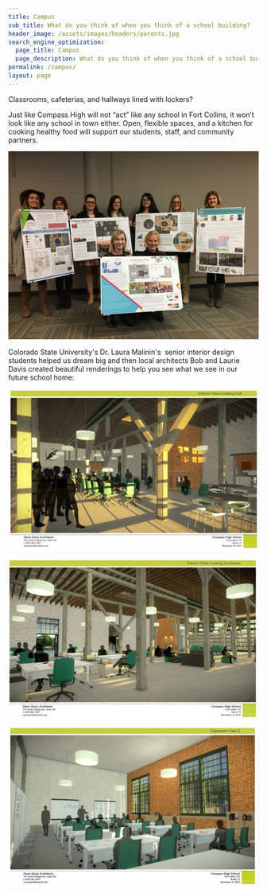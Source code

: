 ```yaml
---
title: Campus
sub_title: What do you think of when you think of a school building?
header_image: /assets/images/headers/parents.jpg
search_engine_optimization:
  page_title: Campus
  page_description: What do you think of when you think of a school building?
permalink: /campus/
layout: page
---
```



Classrooms, cafeterias, and hallways lined with lockers?

Just like Compass High will not “act” like any school in Fort Collins, it won’t look like any school in town either. Open, flexible spaces, and a kitchen for cooking healthy food will support our students, staff, and community partners.

![](/assets/images/versions/img-2126-copy---x----4032-3024x---.jpg)

Colorado State University's Dr. Laura Malinin's &nbsp;senior interior design students helped us dream big and then local architects Bob and Laurie Davis created beautiful renderings to help you see what we see in our future school home:

![](/assets/images/versions/open-floor-plan-2-copy-2---x----1502-966x---.jpg)

![](/assets/images/versions/open-floor-plan-3---x----1502-966x---.jpg)

![](/assets/images/versions/class-space---x----1650-1048x---.jpg)

&nbsp;

&nbsp;

&nbsp;

&nbsp;

&nbsp;